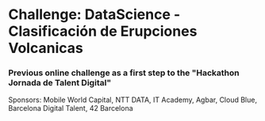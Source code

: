 # Challenge: DataScience - Clasificación de Erupciones Volcanicas
### Previous online challenge as a first step to the "Hackathon Jornada de Talent Digital"
Sponsors: Mobile World Capital, NTT DATA, IT Academy, Agbar, Cloud Blue, Barcelona Digital Talent, 42 Barcelona
